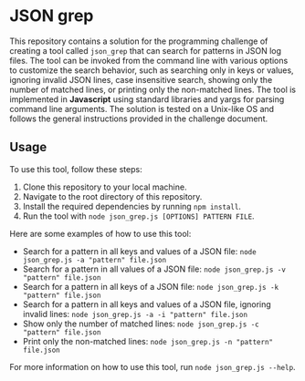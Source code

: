# JSON grep

This repository contains a solution for the programming challenge of creating a tool called `json_grep` that can search for patterns in JSON log files. The tool can be invoked from the command line with various options to customize the search behavior, such as searching only in keys or values, ignoring invalid JSON lines, case insensitive search, showing only the number of matched lines, or printing only the non-matched lines. The tool is implemented in **Javascript** using standard libraries and yargs for parsing command line arguments. The solution is tested on a Unix-like OS and follows the general instructions provided in the challenge document.

## Usage

To use this tool, follow these steps:

1. Clone this repository to your local machine.
2. Navigate to the root directory of this repository.
3. Install the required dependencies by running `npm install`.
4. Run the tool with `node json_grep.js [OPTIONS] PATTERN FILE`.

Here are some examples of how to use this tool:

- Search for a pattern in all keys and values of a JSON file: `node json_grep.js -a "pattern" file.json`
- Search for a pattern in all values of a JSON file: `node json_grep.js -v "pattern" file.json`
- Search for a pattern in all keys of a JSON file: `node json_grep.js -k "pattern" file.json`
- Search for a pattern in all keys and values of a JSON file, ignoring invalid lines: `node json_grep.js -a -i "pattern" file.json`
- Show only the number of matched lines: `node json_grep.js -c "pattern" file.json`
- Print only the non-matched lines: `node json_grep.js -n "pattern" file.json`

For more information on how to use this tool, run `node json_grep.js --help`.
